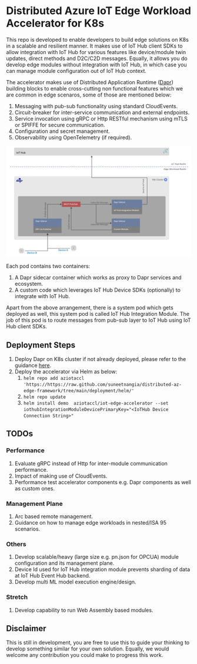# Distributed Azure IoT Edge Workload Accelerator for K8s

This repo is developed to enable developers to build edge solutions on K8s in a scalable and resilient manner. It makes use of IoT Hub client SDKs to allow integration with IoT Hub for various features like device/module twin updates, direct methods and D2C/C2D messages. Equally, it allows you do develop edge modules without integration with IoT Hub, in which case you can manage module configuration out of IoT Hub context.

The accelerator makes use of Distributed Application Runtime ([Dapr](https://dapr.io/)) building blocks to enable cross-cutting non functional features which we are common in edge scenaros, some of those are mentioned below:

1. Messaging with pub-sub functionality using standard CloudEvents.
2. Circuit-breaker for inter-service communication and external endpoints.
3. Service invocation using gRPC or Http RESTful mechanism using mTLS or SPIFFE for secure communication.
4. Configuration and secret management.
5. Observability using OpenTelemetry (if required).

![alt text](architecture/hld.png "Edge on K8s")

Each pod contains two containers:

1. A Dapr sidecar container which works as proxy to Dapr services and ecosystem.
2. A custom code which leverages IoT Hub Device SDKs (optionally) to integrate with IoT Hub.

Apart from the above arrangement, there is a system pod which gets deployed as well, this system pod is called IoT Hub Integration Module. The job of this pod is to route messages from pub-sub layer to IoT Hub using IoT Hub client SDKs.

## Deployment Steps

1. Deploy Dapr on K8s cluster if not already deployed, please refer to the guidance [here](https://docs.dapr.io/operations/hosting/kubernetes/kubernetes-deploy/#install-with-helm-advanced).
2. Deploy the accelerator via Helm as below:
   1. `helm repo add aziotaccl 'https://https://raw.github.com/suneetnangia/distributed-az-edge-framework/tree/main/deployment/helm/'`
   2. `helm repo update`
   3. `helm install demo  aziotaccl/iot-edge-accelerator --set iothubIntegrationModuleDevicePrimaryKey="<IoTHub Device Connection String>"`

## TODOs

### Performance

1. Evaluate gRPC instead of Http for inter-module communication performance.
2. Impact of making use of CloudEvents.
3. Performance test accelerator components e.g. Dapr components as well as custom ones.

### Management Plane

1. Arc based remote management.
2. Guidance on how to manage edge workloads in nested/ISA 95 scenarios.

### Others

1. Develop scalable/heavy (large size e.g. pn.json for OPCUA) module configuration and its management plane.
2. Device Id used for IoT Hub integration module prevents sharding of data at IoT Hub Event Hub backend.
3. Develop multi ML model execution engine/design.

### Stretch

1. Develop capability to run Web Assembly based modules.

## Disclaimer

This is still in development, you are free to use this to guide your thinking to develop something similar for your own solution. Equally, we would welcome any contribution you could make to progress this work.

